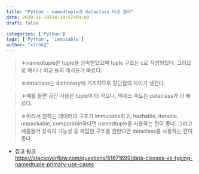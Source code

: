 ```yaml
---
title: "Python - namedtuple과 dataclass 비교 정리"
date: 2020-11-18T14:10:57+09:00
draft: false

categories: ['Python']
tags: ['Python', 'immutable']
author: "xfrnk2"
---
```

> ＊namedtuple은 tuple을 상속받았으며 tuple 구조는 c로 작성되었다. 그러므로 해시나 비교 등의 메서드가 빠르다.
  
> ＊dataclass는 dictionary에 기초하므로 장단점의 차이가 생긴다.
  
> ＊예를 들면 공간 사용은 tuple이 더 작으나, 액세스 속도는 dataclass가 더 빠르다.
  
> ＊따라서 원하는 데이터의 구조가 immutable하고, hashable, iterable, unpackable, comparable하다면 namedtuple을 사용하는 편이 좋다. 그리고 예를들어 상속의 가능성 등 복잡한 구조를 원한다면  dataclass를 사용하는 편이 좋다.
  
  
+ 참고 링크  
https://stackoverflow.com/questions/51671699/data-classes-vs-typing-namedtuple-primary-use-cases
